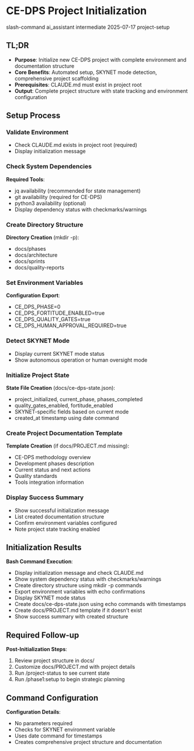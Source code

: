 # <context>CE-DPS Project Initialization</context>

<meta>
  <title>CE-DPS Project Initialization</title>
  <type>slash-command</type>
  <audience>ai_assistant</audience>
  <complexity>intermediate</complexity>
  <updated>2025-07-17</updated>
  <scope>project-setup</scope>
</meta>

## <summary priority="critical">TL;DR</summary>
- **Purpose**: Initialize new CE-DPS project with complete environment and documentation structure
- **Core Benefits**: Automated setup, SKYNET mode detection, comprehensive project scaffolding
- **Prerequisites**: CLAUDE.md must exist in project root
- **Output**: Complete project structure with state tracking and environment configuration

## <instructions priority="high">Setup Process</instructions>

### <step-1>Validate Environment</step-1>
- Check CLAUDE.md exists in project root (required)
- Display initialization message

### <step-2>Check System Dependencies</step-2>
**Required Tools**:
- jq availability (recommended for state management)
- git availability (required for CE-DPS)
- python3 availability (optional)
- Display dependency status with checkmarks/warnings

### <step-3>Create Directory Structure</step-3>
**Directory Creation** (mkdir -p):
- docs/phases
- docs/architecture
- docs/sprints
- docs/quality-reports

### <step-4>Set Environment Variables</step-4>
**Configuration Export**:
- CE_DPS_PHASE=0
- CE_DPS_FORTITUDE_ENABLED=true
- CE_DPS_QUALITY_GATES=true
- CE_DPS_HUMAN_APPROVAL_REQUIRED=true

### <step-5>Detect SKYNET Mode</step-5>
- Display current SKYNET mode status
- Show autonomous operation or human oversight mode

### <step-6>Initialize Project State</step-6>
**State File Creation** (docs/ce-dps-state.json):
- project_initialized, current_phase, phases_completed
- quality_gates_enabled, fortitude_enabled
- SKYNET-specific fields based on current mode
- created_at timestamp using date command

### <step-7>Create Project Documentation Template</step-7>
**Template Creation** (if docs/PROJECT.md missing):
- CE-DPS methodology overview
- Development phases description
- Current status and next actions
- Quality standards
- Tools integration information

### <step-8>Display Success Summary</step-8>
- Show successful initialization message
- List created documentation structure
- Confirm environment variables configured
- Note project state tracking enabled

## <expected-output priority="medium">Initialization Results</expected-output>

**Bash Command Execution**:
- Display initialization message and check CLAUDE.md
- Show system dependency status with checkmarks/warnings
- Create directory structure using mkdir -p commands
- Export environment variables with echo confirmations
- Display SKYNET mode status
- Create docs/ce-dps-state.json using echo commands with timestamps
- Create docs/PROJECT.md template if it doesn't exist
- Show success summary with created structure

## <human-actions priority="high">Required Follow-up</human-actions>

**Post-Initialization Steps**:
1. Review project structure in docs/
2. Customize docs/PROJECT.md with project details  
3. Run /project-status to see current state
4. Run /phase1:setup to begin strategic planning

## <parameters priority="low">Command Configuration</parameters>
**Configuration Details**:
- No parameters required
- Checks for SKYNET environment variable
- Uses date command for timestamps
- Creates comprehensive project structure and documentation